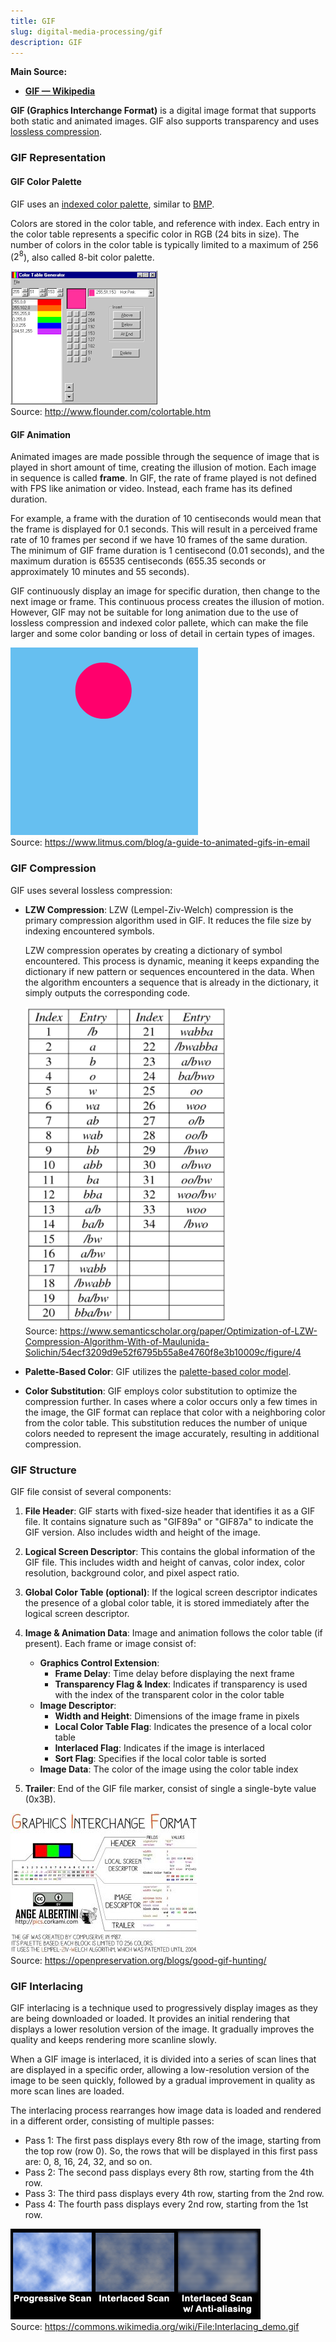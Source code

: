 ```yaml
---
title: GIF
slug: digital-media-processing/gif
description: GIF
---
```


**Main Source:**

- **[GIF — Wikipedia](https://en.wikipedia.org/wiki/GIF)**

**GIF (Graphics Interchange Format)** is a digital image format that supports both static and animated images. GIF also supports transparency and uses [lossless compression](/digital-signal-processing/compression#lossless-compression).

### GIF Representation

#### GIF Color Palette

GIF uses an [indexed color palette](/digital-media-processing/bmp#indexed-color), similar to [BMP](/digital-media-processing/bmp).

Colors are stored in the color table, and reference with index. Each entry in the color table represents a specific color in RGB (24 bits in size). The number of colors in the color table is typically limited to a maximum of 256 ($2^8$), also called 8-bit color palette.

![Color Table example](./color-table.png)  
Source: http://www.flounder.com/colortable.htm

#### GIF Animation

Animated images are made possible through the sequence of image that is played in short amount of time, creating the illusion of motion. Each image in sequence is called **frame**. In GIF, the rate of frame played is not defined with FPS like animation or video. Instead, each frame has its defined duration.

For example, a frame with the duration of 10 centiseconds would mean that the frame is displayed for 0.1 seconds. This will result in a perceived frame rate of 10 frames per second if we have 10 frames of the same duration. The minimum of GIF frame duration is 1 centisecond (0.01 seconds), and the maximum duration is 65535 centiseconds (655.35 seconds or approximately 10 minutes and 55 seconds).

GIF continuously display an image for specific duration, then change to the next image or frame. This continuous process creates the illusion of motion. However, GIF may not be suitable for long animation due to the use of lossless compression and indexed color pallete, which can make the file larger and some color banding or loss of detail in certain types of images.

![Example of GIF animation, a ball bounces](./gif-example.gif)  
Source: https://www.litmus.com/blog/a-guide-to-animated-gifs-in-email

### GIF Compression

GIF uses several lossless compression:

- **LZW Compression**: LZW (Lempel-Ziv-Welch) compression is the primary compression algorithm used in GIF. It reduces the file size by indexing encountered symbols.

  LZW compression operates by creating a dictionary of symbol encountered. This process is dynamic, meaning it keeps expanding the dictionary if new pattern or sequences encountered in the data. When the algorithm encounters a sequence that is already in the dictionary, it simply outputs the corresponding code.

  ![Example of LZW Table](./lzw-table.png)  
  Source: https://www.semanticscholar.org/paper/Optimization-of-LZW-Compression-Algorithm-With-of-Maulunida-Solichin/54ecf3209d9e52f6795b55a8e4760f8e3b10009c/figure/4

- **Palette-Based Color**: GIF utilizes the [palette-based color model](#gif-color-palette).
- **Color Substitution**: GIF employs color substitution to optimize the compression further. In cases where a color occurs only a few times in the image, the GIF format can replace that color with a neighboring color from the color table. This substitution reduces the number of unique colors needed to represent the image accurately, resulting in additional compression.

### GIF Structure

GIF file consist of several components:

1. **File Header**: GIF starts with fixed-size header that identifies it as a GIF file. It contains signature such as "GIF89a" or "GIF87a" to indicate the GIF version. Also includes width and height of the image.
2. **Logical Screen Descriptor**: This contains the global information of the GIF file. This includes width and height of canvas, color index, color resolution, background color, and pixel aspect ratio.
3. **Global Color Table (optional)**: If the logical screen descriptor indicates the presence of a global color table, it is stored immediately after the logical screen descriptor.
4. **Image & Animation Data**: Image and animation follows the color table (if present). Each frame or image consist of:

   - **Graphics Control Extension**:
     - **Frame Delay**: Time delay before displaying the next frame
     - **Transparency Flag & Index**: Indicates if transparency is used with the index of the transparent color in the color table
   - **Image Descriptor**:
     - **Width and Height**: Dimensions of the image frame in pixels
     - **Local Color Table Flag**: Indicates the presence of a local color table
     - **Interlaced Flag**: Indicates if the image is interlaced
     - **Sort Flag**: Specifies if the local color table is sorted
   - **Image Data**: The color of the image using the color table index

5. **Trailer**: End of the GIF file marker, consist of single a single-byte value (0x3B).

![The structure of GIF file](./gif-structure.jpg)  
Source: https://openpreservation.org/blogs/good-gif-hunting/

### GIF Interlacing

GIF interlacing is a technique used to progressively display images as they are being downloaded or loaded. It provides an initial rendering that displays a lower resolution version of the image. It gradually improves the quality and keeps rendering more scanline slowly.

When a GIF image is interlaced, it is divided into a series of scan lines that are displayed in a specific order, allowing a low-resolution version of the image to be seen quickly, followed by a gradual improvement in quality as more scan lines are loaded.

The interlacing process rearranges how image data is loaded and rendered in a different order, consisting of multiple passes:

- Pass 1: The first pass displays every 8th row of the image, starting from the top row (row 0). So, the rows that will be displayed in this first pass are: 0, 8, 16, 24, 32, and so on.
- Pass 2: The second pass displays every 8th row, starting from the 4th row.
- Pass 3: The third pass displays every 4th row, starting from the 2nd row.
- Pass 4: The fourth pass displays every 2nd row, starting from the 1st row.

![Example of interlacing](./interlacing-demo.gif)  
Source: https://commons.wikimedia.org/wiki/File:Interlacing_demo.gif
